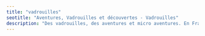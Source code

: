 ```yaml
---
title: "vadrouilles"
seotitle: "Aventures, Vadrouilles et découvertes - Vadrouilles"
description: "Des vadrouilles, des aventures et micro aventures. En France, Belgique et ailleurs dans le monde."
---
```

